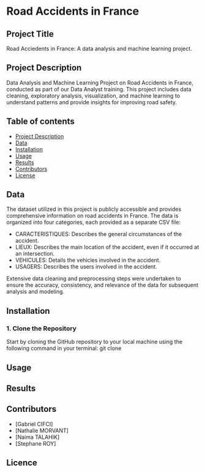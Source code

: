 # Road Accidents in France
## Project Title
Road Acciedents in France: A data analysis and machine learning project.
## Project Description 
Data Analysis and Machine Learning Project on Road Accidents in France, conducted as part of our Data Analyst training. This project includes data cleaning, exploratory analysis, visualization, and machine learning to understand patterns and provide insights for improving road safety.
## Table of contents 
- [Project Description](##project-description)
- [Data](##data)
- [Installation](##installation)
- [Usage](##usage)
- [Results](##results)
- [Contributors](##contributors)
- [License](##license)
## Data
The dataset utilized in this project is publicly accessible and provides comprehensive information on road accidents in France. The data is organized into four categories, each provided as a separate CSV file:
- CARACTERISTIQUES: Describes the general circumstances of the accident.
- LIEUX: Describes the main location of the accident, even if it occurred at an intersection.
- VEHICULES: Details the vehicles involved in the accident.
- USAGERS: Describes the users involved in the accident.
   
Extensive data cleaning and preprocessing steps were undertaken to ensure the accuracy, consistency, and relevance of the data for subsequent analysis and modeling.
## Installation
### 1. Clone the Repository
Start by cloning the GitHub repository to your local machine using the following command in your terminal:
git clone 

## Usage
## Results
## Contributors 
- [Gabriel CIFCI]
- [Nathalie MORVANT]
- [Naima TALAHIK]
- [Stephane ROY]
## Licence 
